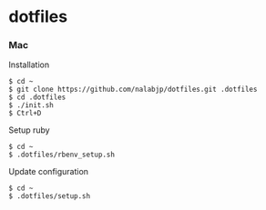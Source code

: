 dotfiles
========

### Mac

Installation

    $ cd ~
    $ git clone https://github.com/nalabjp/dotfiles.git .dotfiles
    $ cd .dotfiles
    $ ./init.sh
    $ Ctrl+D

Setup ruby

    $ cd ~
    $ .dotfiles/rbenv_setup.sh

Update configuration

    $ cd ~
    $ .dotfiles/setup.sh
